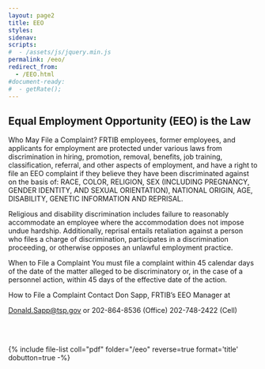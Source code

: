 ```yaml
---
layout: page2
title: EEO
styles:
sidenav:
scripts:
#  - /assets/js/jquery.min.js
permalink: /eeo/
redirect_from:
  - /EEO.html
#document-ready:
#  - getRate();
---
```


## Equal Employment Opportunity (EEO) is the Law
Who May File a Complaint?
FRTIB employees, former employees, and applicants for employment are protected under various laws from discrimination in hiring, promotion, removal, benefits, job training, classification, referral, and other aspects of employment, and have a right to file an EEO complaint if they believe they have been discriminated against on the basis of: RACE, COLOR, RELIGION, SEX (INCLUDING PREGNANCY, GENDER IDENTITY, AND SEXUAL ORIENTATION), NATIONAL ORIGIN, AGE, DISABILITY, GENETIC INFORMATION AND REPRISAL.

Religious and disability discrimination includes failure to reasonably accommodate an employee where the accommodation does not impose undue hardship. Additionally, reprisal entails retaliation against a person who files a charge of discrimination, participates in a discrimination proceeding, or otherwise opposes an unlawful employment practice.

When to File a Complaint
You must file a complaint within 45 calendar days of the date of the matter alleged to be discriminatory or, in the case of a personnel action, within 45 days of the effective date of the action.

How to File a Complaint
Contact Don Sapp, FRTIB’s EEO Manager at

Donald.Sapp@tsp.gov or 202-864-8536 (Office) 202-748-2422 (Cell)

<br><br>

{% include file-list coll="pdf" folder="/eeo" reverse=true format='title' dobutton=true -%}

<!-- CONTENT END -->

